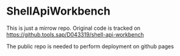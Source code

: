 # ShellApiWorkbench

This is just a mirrow repo.
Original code is tracked on
https://github.tools.sap/D043319/shell-api-workbench

The public repo is needed to perform deployment on github pages
